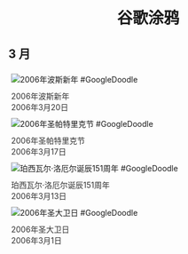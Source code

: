 
<h1 align="center"> 谷歌涂鸦 </h1>




## 3 月

<div class="image">


<img src="https://lh3.googleusercontent.com/R3qBk5xW_52Z6Rit39SW--TTlXpogLb7RCor5-tdRx7X6ykqM_0Lh0Rji5M6Oz1FLG8Paqh4aRabiP3JrlFPGal5R1P8MGlohZ0-753zbQ=s660" alt="2006年波斯新年 #GoogleDoodle" style="margin: 5px"/>
<div class="info" style="font-size: 14px; color:#333333; margin:5px"><div class="title">2006年波斯新年</div><div class="date">2006年3月20日</div></div>

<img src="https://lh3.googleusercontent.com/fJF1s9MOPb3DFq1qlI7rtimPpzLYdMNmCVxIrjsD2688Bak9Jju0QpE6B6rXjua5NrQNessRTIxWIc0Vi6RcaEsy_kratE7vj_Zmj0dZhQ=s660" alt="2006年圣帕特里克节 #GoogleDoodle" style="margin: 5px"/>
<div class="info" style="font-size: 14px; color:#333333; margin:5px"><div class="title">2006年圣帕特里克节</div><div class="date">2006年3月17日</div></div>

<img src="https://lh3.googleusercontent.com/m3G-ZlErc83-t8kR8ICfmCeydZgtWYhEjwGImZxbvkjT19xw0t49b6Zu7-1NSra3g36pBEjAFrqHjD2NvWFwGl3GMwCnWUHTzwX4EX_uIQ=s660" alt="珀西瓦尔·洛厄尔诞辰151周年 #GoogleDoodle" style="margin: 5px"/>
<div class="info" style="font-size: 14px; color:#333333; margin:5px"><div class="title">珀西瓦尔·洛厄尔诞辰151周年</div><div class="date">2006年3月13日</div></div>

<img src="https://lh3.googleusercontent.com/IefCRNt20F22roS5PJis6mnyBqp8uO7ut5djO1DRe2iIn2ncxO5tTU3jZGj_0wA95c6BTc-ESZaMjXmgi2cw_b5U-F_yqmlGl2u0K30t=s660" alt="2006年圣大卫日 #GoogleDoodle" style="margin: 5px"/>
<div class="info" style="font-size: 14px; color:#333333; margin:5px"><div class="title">2006年圣大卫日</div><div class="date">2006年3月1日</div></div>

</div>








